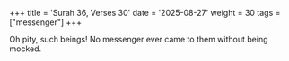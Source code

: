 +++
title = 'Surah 36, Verses 30'
date = '2025-08-27'
weight = 30
tags = ["messenger"]
+++

Oh pity, such beings! No messenger ever came to them without being mocked.